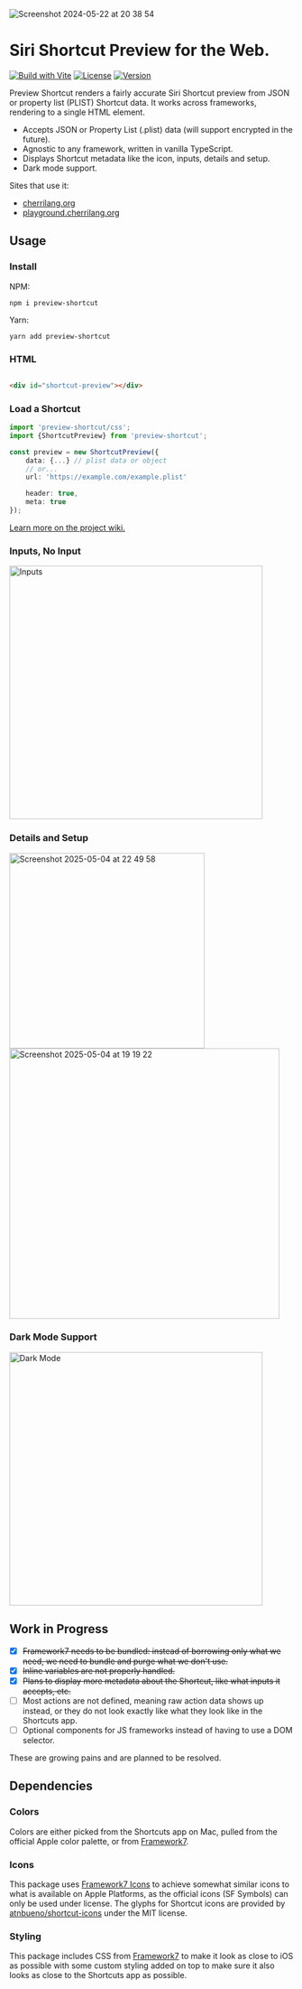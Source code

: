 ![Screenshot 2024-05-22 at 20 38 54](https://github.com/electrikmilk/preview-shortcut/assets/4368524/58b32090-8757-41f6-9114-5badf42139ee)

# Siri Shortcut Preview for the Web.

[![Build with Vite](https://github.com/electrikmilk/preview-shortcut/actions/workflows/vite.yml/badge.svg)](https://github.com/electrikmilk/preview-shortcut/actions/workflows/vite.yml)
[![License](https://img.shields.io/github/license/electrikmilk/preview-shortcut)](https://github.com/electrikmilk/preview-shortcut/blob/main/LICENSE)
[![Version](https://img.shields.io/npm/v/preview-shortcut)](https://www.npmjs.com/package/preview-shortcut)

Preview Shortcut renders a fairly accurate Siri Shortcut preview from JSON or property list (PLIST) Shortcut data. It works across frameworks, rendering to a single HTML element.

- Accepts JSON or Property List (.plist) data (will support encrypted in the future).
- Agnostic to any framework, written in vanilla TypeScript.
- Displays Shortcut metadata like the icon, inputs, details and setup.
- Dark mode support.

Sites that use it:
- [cherrilang.org](https://cherrilang.org)
- [playground.cherrilang.org](https://playground.cherrilang.org)

## Usage

### Install

NPM:

```console
npm i preview-shortcut
```

Yarn:

```console
yarn add preview-shortcut
```

### HTML

```html

<div id="shortcut-preview"></div>
```

### Load a Shortcut

```typescript
import 'preview-shortcut/css';
import {ShortcutPreview} from 'preview-shortcut';

const preview = new ShortcutPreview({
    data: {...} // plist data or object
    // or...
    url: 'https://example.com/example.plist'

    header: true,
    meta: true
});
```

[Learn more on the project wiki.](https://github.com/electrikmilk/preview-shortcut/wiki)

### Inputs, No Input

<img width="449" alt="Inputs" src="https://github.com/user-attachments/assets/3582fe8e-0940-4746-9150-e55cbe6b4c13" />

### Details and Setup

<img width="346" alt="Screenshot 2025-05-04 at 22 49 58" src="https://github.com/user-attachments/assets/366d025a-421d-4e2b-a92c-9d5ec1dfba43" />

<img width="479" alt="Screenshot 2025-05-04 at 19 19 22" src="https://github.com/user-attachments/assets/9e1ed15f-74a8-45aa-a65a-bd39fef59dba" />

### Dark Mode Support

<img width="449" alt="Dark Mode" src="https://github.com/electrikmilk/preview-shortcut/assets/4368524/9cac0dc7-945c-4ada-804e-5c3e447f0fc3" />

## Work in Progress

- [x] ~~Framework7 needs to be bundled: instead of borrowing only what we need, we need to bundle and purge what we
  don't use.~~
- [x] ~~Inline variables are not properly handled.~~
- [x] ~~Plans to display more metadata about the Shortcut, like what inputs it accepts, etc.~~
- [ ] Most actions are not defined, meaning raw action data shows up instead, or they do not look exactly like what they
  look like in the Shortcuts app.
- [ ] Optional components for JS frameworks instead of having to use a DOM selector.

These are growing pains and are planned to be resolved.

## Dependencies

### Colors

Colors are either picked from the Shortcuts app on Mac, pulled from the official Apple color palette, or from [Framework7](https://github.com/framework7io/framework7).

### Icons

This package uses [Framework7 Icons](https://framework7.io/icons/) to achieve somewhat similar icons to what is
available on Apple Platforms, as the official icons (SF Symbols) can only be used under license. The glyphs for Shortcut icons are provided by [atnbueno/shortcut-icons](https://github.com/atnbueno/shortcut-icons) under the MIT license.

### Styling

This package includes CSS from [Framework7](https://github.com/framework7io/framework7) to make it look as close to iOS
as possible with some custom styling added on top to make sure it also looks as close to the Shortcuts app as possible.
